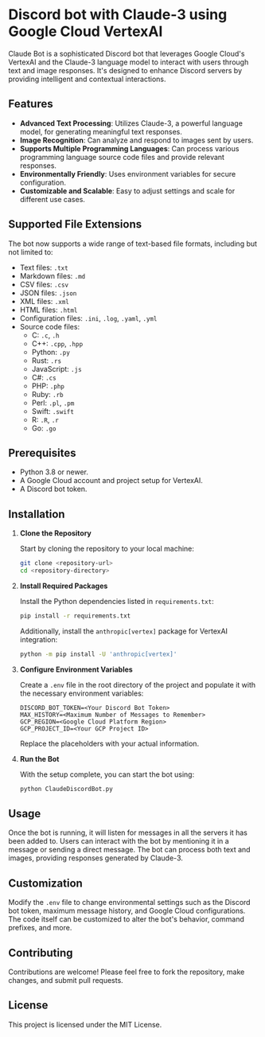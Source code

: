 
# Discord bot with Claude-3 using Google Cloud VertexAI

Claude Bot is a sophisticated Discord bot that leverages Google Cloud's VertexAI and the Claude-3 language model to interact with users through text and image responses. It's designed to enhance Discord servers by providing intelligent and contextual interactions.

## Features

- **Advanced Text Processing**: Utilizes Claude-3, a powerful language model, for generating meaningful text responses.
- **Image Recognition**: Can analyze and respond to images sent by users.
- **Supports Multiple Programming Languages**: Can process various programming language source code files and provide relevant responses.
- **Environmentally Friendly**: Uses environment variables for secure configuration.
- **Customizable and Scalable**: Easy to adjust settings and scale for different use cases.

## Supported File Extensions

The bot now supports a wide range of text-based file formats, including but not limited to:
- Text files: `.txt`
- Markdown files: `.md`
- CSV files: `.csv`
- JSON files: `.json`
- XML files: `.xml`
- HTML files: `.html`
- Configuration files: `.ini`, `.log`, `.yaml`, `.yml`
- Source code files:
  - C: `.c`, `.h`
  - C++: `.cpp`, `.hpp`
  - Python: `.py`
  - Rust: `.rs`
  - JavaScript: `.js`
  - C#: `.cs`
  - PHP: `.php`
  - Ruby: `.rb`
  - Perl: `.pl`, `.pm`
  - Swift: `.swift`
  - R: `.R`, `.r`
  - Go: `.go`

## Prerequisites

- Python 3.8 or newer.
- A Google Cloud account and project setup for VertexAI.
- A Discord bot token.

## Installation

1. **Clone the Repository**

   Start by cloning the repository to your local machine:

   ```bash
   git clone <repository-url>
   cd <repository-directory>
   ```

2. **Install Required Packages**

   Install the Python dependencies listed in `requirements.txt`:

   ```bash
   pip install -r requirements.txt
   ```

   Additionally, install the `anthropic[vertex]` package for VertexAI integration:

   ```bash
   python -m pip install -U 'anthropic[vertex]'
   ```

3. **Configure Environment Variables**

   Create a `.env` file in the root directory of the project and populate it with the necessary environment variables:

   ```
   DISCORD_BOT_TOKEN=<Your Discord Bot Token>
   MAX_HISTORY=<Maximum Number of Messages to Remember>
   GCP_REGION=<Google Cloud Platform Region>
   GCP_PROJECT_ID=<Your GCP Project ID>
   ```

   Replace the placeholders with your actual information.

4. **Run the Bot**

   With the setup complete, you can start the bot using:

   ```bash
   python ClaudeDiscordBot.py
   ```

## Usage

Once the bot is running, it will listen for messages in all the servers it has been added to. Users can interact with the bot by mentioning it in a message or sending a direct message. The bot can process both text and images, providing responses generated by Claude-3.

## Customization

Modify the `.env` file to change environmental settings such as the Discord bot token, maximum message history, and Google Cloud configurations. The code itself can be customized to alter the bot's behavior, command prefixes, and more.

## Contributing

Contributions are welcome! Please feel free to fork the repository, make changes, and submit pull requests.

## License

This project is licensed under the MIT License.
